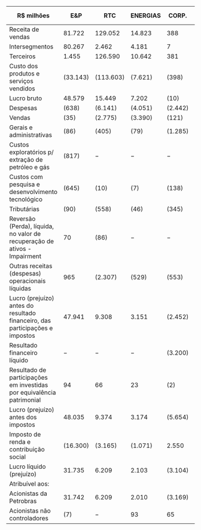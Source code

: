 |R$ milhões|E&P|RTC|ENERGIAS|CORP.|ELIMIN.|CONSOLI-DADO|
|---|---|---|---|---|---|---|
|Receita de vendas|81.722|129.052|14.823|388|(86.917)|139.068|
|Intersegmentos|80.267|2.462|4.181|7|(86.917)|−|
|Terceiros|1.455|126.590|10.642|381|−|139.068|
|Custo dos produtos e serviços vendidos|(33.143)|(113.603)|(7.621)|(398)|89.008|(65.757)|
|Lucro bruto|48.579|15.449|7.202|(10)|2.091|73.311|
|Despesas|(638)|(6.141)|(4.051)|(2.442)|(23)|(13.295)|
|Vendas|(35)|(2.775)|(3.390)|(121)|(23)|(6.344)|
|Gerais e administrativas|(86)|(405)|(79)|(1.285)|−|(1.855)|
|Custos exploratórios p/ extração de petróleo e gás|(817)|−|−|−|−|(817)|
|Custos com pesquisa e desenvolvimento tecnológico|(645)|(10)|(7)|(138)|−|(800)|
|Tributárias|(90)|(558)|(46)|(345)|−|(1.039)|
|Reversão (Perda), líquida, no valor de recuperação de ativos - Impairment|70|(86)|−|−|−|(16)|
|Outras receitas (despesas) operacionais líquidas|965|(2.307)|(529)|(553)|−|(2.424)|
|Lucro (prejuízo) antes do resultado financeiro, das participações e impostos|47.941|9.308|3.151|(2.452)|2.068|60.016|
|Resultado financeiro líquido|−|−|−|(3.200)|−|(3.200)|
|Resultado de participações em investidas por equivalência patrimonial|94|66|23|(2)|−|181|
|Lucro (prejuízo) antes dos impostos|48.035|9.374|3.174|(5.654)|2.068|56.997|
|Imposto de renda e contribuição social|(16.300)|(3.165)|(1.071)|2.550|(704)|(18.690)|
|Lucro líquido (prejuízo)|31.735|6.209|2.103|(3.104)|1.364|38.307|
|Atribuível aos:| | | | | | |
|Acionistas da Petrobras|31.742|6.209|2.010|(3.169)|1.364|38.156|
|Acionistas não controladores|(7)|−|93|65|−|151|
